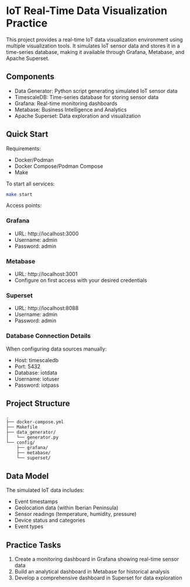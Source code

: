 # IoT Real-Time Data Visualization Practice

This project provides a real-time IoT data visualization environment using multiple visualization tools. It simulates IoT sensor data and stores it in a time-series database, making it available through Grafana, Metabase, and Apache Superset.

## Components

- Data Generator: Python script generating simulated IoT sensor data
- TimescaleDB: Time-series database for storing sensor data
- Grafana: Real-time monitoring dashboards
- Metabase: Business Intelligence and Analytics
- Apache Superset: Data exploration and visualization

## Quick Start

Requirements:
- Docker/Podman
- Docker Compose/Podman Compose
- Make

To start all services:

```bash
make start
```

Access points:

### Grafana
- URL: http://localhost:3000
- Username: admin
- Password: admin

### Metabase
- URL: http://localhost:3001
- Configure on first access with your desired credentials

### Superset
- URL: http://localhost:8088
- Username: admin
- Password: admin

### Database Connection Details
When configuring data sources manually:
- Host: timescaledb
- Port: 5432
- Database: iotdata
- Username: iotuser
- Password: iotpass

## Project Structure

```
.
├── docker-compose.yml
├── Makefile
├── data_generator/
│   └── generator.py
└── config/
    ├── grafana/
    ├── metabase/
    └── superset/
```

## Data Model

The simulated IoT data includes:
- Event timestamps
- Geolocation data (within Iberian Peninsula)
- Sensor readings (temperature, humidity, pressure)
- Device status and categories
- Event types

## Practice Tasks

1. Create a monitoring dashboard in Grafana showing real-time sensor data
2. Build an analytical dashboard in Metabase for historical analysis
3. Develop a comprehensive dashboard in Superset for data exploration
